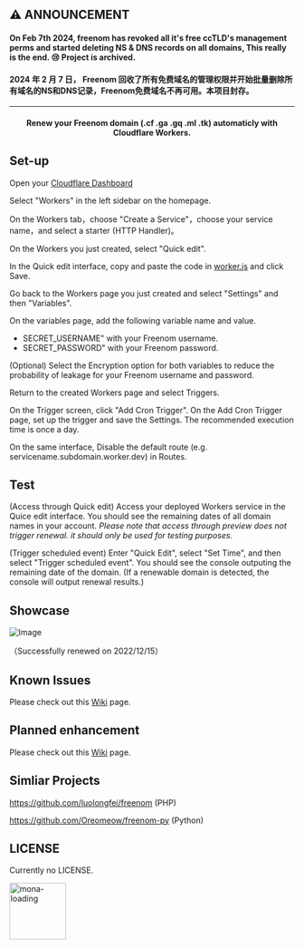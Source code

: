 ## ⚠ ANNOUNCEMENT

#### On Feb 7th 2024, freenom has revoked all it's free ccTLD's management perms and started deleting NS & DNS records on all domains, This really is the end. 😢 Project is archived.

#### 2024 年 2 月 7 日， Freenom 回收了所有免费域名的管理权限并开始批量删除所有域名的NS和DNS记录，Freenom免费域名不再可用。本项目封存。
---

<h4 align="center">Renew your Freenom domain (.cf .ga .gq .ml .tk) automaticly with Cloudflare Workers.</h4>

<p align="center">

</p>

## Set-up

Open your [Cloudflare Dashboard](https://dash.cloudflare.com)


Select "Workers" in the left sidebar on the homepage.


On the Workers tab，choose "Create a Service"，choose your service name，and select a starter (HTTP Handler)。


On the Workers you just created, select "Quick edit".


In the Quick edit interface, copy and paste the code in [worker.js](https://cdn.jsdelivr.net/gh/PencilNavigator/freenom-workers@main/worker.js) and click Save.


Go back to the Workers page you just created and select "Settings" and then "Variables".


On the variables page, add the following variable name and value.

- SECRET_USERNAME" with your Freenom username.
- SECRET_PASSWORD" with your Freenom password.


(Optional) Select the Encryption option for both variables to reduce the probability of leakage for your Freenom username and password.


Return to the created Workers page and select Triggers.


On the Trigger screen, click "Add Cron Trigger". On the Add Cron Trigger page, set up the trigger and save the Settings. The recommended execution time is once a day.


On the same interface, Disable the default route (e.g. servicename.subdomain.worker.dev) in Routes.


## Test

(Access through Quick edit) Access your deployed Workers service in the Quice edit interface. You should see the remaining dates of all domain names in your account.
_Please note that access through preview does not trigger renewal. it should only be used for testing purposes._

(Trigger scheduled event) Enter "Quick Edit", select "Set Time", and then select "Trigger scheduled event". You should see the console outputing the remaining date of the domain. (If a renewable domain is detected, the console will output renewal results.)

## Showcase
![Image](https://user-images.githubusercontent.com/85282140/207813815-99af2574-910d-40d1-908c-5f18de1a5648.png)

（Successfully renewed on 2022/12/15）

## Known Issues

Please check out this [Wiki](https://github.com/PencilNavigator/freenom-workers/wiki/Known-Issues) page.

## Planned enhancement

Please check out this [Wiki](https://github.com/PencilNavigator/freenom-workers/wiki/Planned-Enhancement) page.

## Simliar Projects
https://github.com/luolongfei/freenom (PHP)

https://github.com/Oreomeow/freenom-py (Python)

## LICENSE
Currently no LICENSE.

<img title="mona-loading" alt="mona-loading" src="https://github.githubassets.com/images/mona-loading-dark.gif" width="100">
